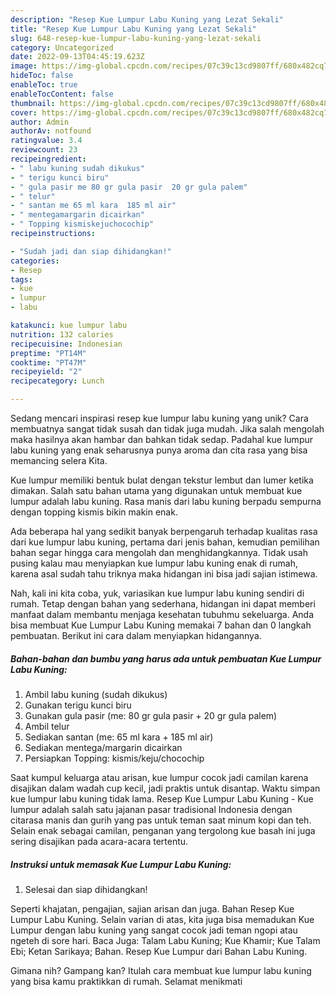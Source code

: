 ```yaml
---
description: "Resep Kue Lumpur Labu Kuning yang Lezat Sekali"
title: "Resep Kue Lumpur Labu Kuning yang Lezat Sekali"
slug: 648-resep-kue-lumpur-labu-kuning-yang-lezat-sekali
category: Uncategorized
date: 2022-09-13T04:45:19.623Z
image: https://img-global.cpcdn.com/recipes/07c39c13cd9807ff/680x482cq70/kue-lumpur-labu-kuning-foto-resep-utama.jpg
hideToc: false
enableToc: true
enableTocContent: false
thumbnail: https://img-global.cpcdn.com/recipes/07c39c13cd9807ff/680x482cq70/kue-lumpur-labu-kuning-foto-resep-utama.jpg
cover: https://img-global.cpcdn.com/recipes/07c39c13cd9807ff/680x482cq70/kue-lumpur-labu-kuning-foto-resep-utama.jpg
author: Admin
authorAv: notfound
ratingvalue: 3.4
reviewcount: 23
recipeingredient:
- " labu kuning sudah dikukus"
- " terigu kunci biru"
- " gula pasir me 80 gr gula pasir  20 gr gula palem"
- " telur"
- " santan me 65 ml kara  185 ml air"
- " mentegamargarin dicairkan"
- " Topping kismiskejuchocochip"
recipeinstructions:

- "Sudah jadi dan siap dihidangkan!"
categories:
- Resep
tags:
- kue
- lumpur
- labu

katakunci: kue lumpur labu 
nutrition: 132 calories
recipecuisine: Indonesian
preptime: "PT14M"
cooktime: "PT47M"
recipeyield: "2"
recipecategory: Lunch

---
```





Sedang mencari inspirasi resep kue lumpur labu kuning yang unik? Cara membuatnya sangat tidak susah dan tidak juga mudah. Jika salah mengolah maka hasilnya akan hambar dan bahkan tidak sedap. Padahal kue lumpur labu kuning yang enak seharusnya punya aroma dan cita rasa yang bisa memancing selera Kita.





Kue lumpur memiliki bentuk bulat dengan tekstur lembut dan lumer ketika dimakan. Salah satu bahan utama yang digunakan untuk membuat kue lumpur adalah labu kuning. Rasa manis dari labu kuning berpadu sempurna dengan topping kismis bikin makin enak.

Ada beberapa hal yang sedikit banyak berpengaruh terhadap kualitas rasa dari kue lumpur labu kuning, pertama dari jenis bahan, kemudian pemilihan bahan segar hingga cara mengolah dan menghidangkannya. Tidak usah pusing kalau mau menyiapkan kue lumpur labu kuning enak di rumah, karena asal sudah tahu triknya maka hidangan ini bisa jadi sajian istimewa.






Nah, kali ini kita coba, yuk, variasikan kue lumpur labu kuning sendiri di rumah. Tetap dengan bahan yang sederhana, hidangan ini dapat memberi manfaat dalam membantu menjaga kesehatan tubuhmu sekeluarga. Anda bisa membuat Kue Lumpur Labu Kuning memakai 7 bahan dan 0 langkah pembuatan. Berikut ini cara dalam menyiapkan hidangannya.

<!--inarticleads1-->

##### Bahan-bahan dan bumbu yang harus ada untuk pembuatan Kue Lumpur Labu Kuning:

1. Ambil  labu kuning (sudah dikukus)
1. Gunakan  terigu kunci biru
1. Gunakan  gula pasir (me: 80 gr gula pasir + 20 gr gula palem)
1. Ambil  telur
1. Sediakan  santan (me: 65 ml kara + 185 ml air)
1. Sediakan  mentega/margarin dicairkan
1. Persiapkan  Topping: kismis/keju/chocochip


Saat kumpul keluarga atau arisan, kue lumpur cocok jadi camilan karena disajikan dalam wadah cup kecil, jadi praktis untuk disantap. Waktu simpan kue lumpur labu kuning tidak lama. Resep Kue Lumpur Labu Kuning - Kue lumpur adalah salah satu jajanan pasar tradisional Indonesia dengan citarasa manis dan gurih yang pas untuk teman saat minum kopi dan teh. Selain enak sebagai camilan, penganan yang tergolong kue basah ini juga sering disajikan pada acara-acara tertentu. 

<!--inarticleads2-->

##### Instruksi untuk memasak Kue Lumpur Labu Kuning:


1. Selesai dan siap dihidangkan!

Seperti khajatan, pengajian, sajian arisan dan juga. Bahan Resep Kue Lumpur Labu Kuning. Selain varian di atas, kita juga bisa memadukan Kue Lumpur dengan labu kuning yang sangat cocok jadi teman ngopi atau ngeteh di sore hari. Baca Juga: Talam Labu Kuning; Kue Khamir; Kue Talam Ebi; Ketan Sarikaya; Bahan. Resep Kue Lumpur dari Bahan Labu Kuning. 

Gimana nih? Gampang kan? Itulah cara membuat kue lumpur labu kuning yang bisa kamu praktikkan di rumah. Selamat menikmati
